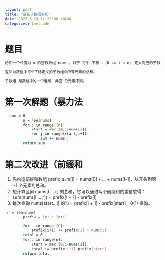 ```yaml
---
layout: post
title: "变长子数组求和"
date: 2025-5-20 11:29:08 +0800
categories: Leetcode
---
```

# 题目

```bash
给你一个长度为 n 的整数数组 nums 。对于 每个 下标 i（0 <= i < n），定义对应的子数组 nums[start ... i]（start = max(0, i - nums[i])）。

返回为数组中每个下标定义的子数组中所有元素的总和。

子数组 是数组中的一个连续、非空 的元素序列。
```

# 第一次解题（暴力法
```bash
  sum = 0
        n = len(nums)
        for i in range (n):
            start = max (0,i-nums[i])
            for j in range(start,i+1):
                sum += nums[j]
        return sum
```

# 第二次改进（前缀和


1. 先构造前缀和数组 prefix_sum[i] = nums[0] + ... + nums[i-1]，从开头到第 i-1 个元素的总和。
2. 想计算区间 nums[l ... r] 的总和，它可以通过两个前缀和的差值求得：sum(nums[l ... r]) = prefix[r + 1] - prefix[l]
3. 每次查询 nums[start...i] 的和 = prefix[i + 1] - prefix[start]，O(1) 查询。

```bash
 n = len(nums)
        prefix = [0] * (n+1)

        for i in range (n):
            prefix[i+1] += prefix[i] + nums[i]
        total = 0
        for i in range(n):
            start = max (0,i-nums[i])
            total += prefix[i+1]-prefix[start]
        return total
```


